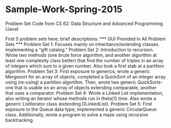 # Sample-Work-Spring-2015
Problem Set Code from CS 62: Data Structure and Advanced Programming (Java)

First 5 problem sets here; brief descriptions:
*** GUI Provided In All Problem Sets ***
Problem Set 1:  Focuses mainly on inheritance/extending classes. Implementing a "gift catalog."
Problem Set 2:  Introduction to recursion. Wrote two methods (one brute force algorithm, and another algorithm
                at least one complexity class better) that find the number of triples in an array of integers
                which sum to a given number. Also took a first stab at a partition algorithm.
Problem Set 3:  First exposure to generics; wrote a generic Mergesort for an array of objects, completed a QuickSort
                of an integer array using (re-using) a partition algorithm. Then, wrote two generic QuickSorts- one 
                that is usable on an array of objects extending comparable, another that uses a comparator.
Problem Set 4:  Wrote a Linked List implementation, also writing an iterator whose methods run in theta(1) time. Also 
                wrote a generic ListIterator class (extending DLinkedList). 
Problem Set 5:  First exposure to the Queue data type; implemented a generic CircularQueue class. Additionally, wrote a
                program to solve a maze using recursive backtracking.
